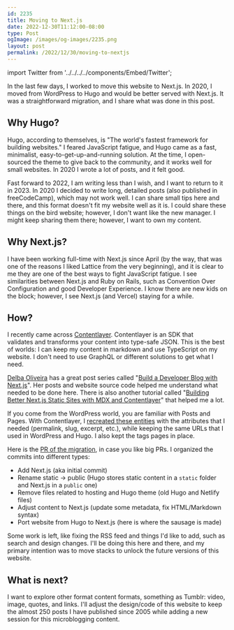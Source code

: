 ```yaml
---
id: 2235
title: Moving to Next.js
date: 2022-12-30T11:12:00-08:00
type: Post
ogImage: /images/og-images/2235.png
layout: post
permalink: /2022/12/30/moving-to-nextjs
---
```


import Twitter from '../../../../components/Embed/Twitter';

In the last few days, I worked to move this website to Next.js. In 2020, I moved from WordPress to Hugo and would be better served with Next.js. It was a straightforward migration, and I share what was done in this post.

## Why Hugo?

Hugo, according to themselves, is "The world's fastest framework for building websites." I feared JavaScript fatigue, and Hugo came as a fast, minimalist, easy-to-get-up-and-running solution. At the time, I open-sourced the theme to give back to the community, and it works well for small websites. In 2020 I wrote a lot of posts, and it felt good.

Fast forward to 2022, I am writing less than I wish, and I want to return to it in 2023. In 2020 I decided to write long, detailed posts (also published in freeCodeCamp), which may not work well. I can share small tips here and there, and this format doesn't fit my website well as it is. I could share these things on the bird website; however, I don't want like the new manager. I might keep sharing them there; however, I want to own my content.

## Why Next.js? 

I have been working full-time with Next.js since April (by the way, that was one of the reasons I liked Lattice from the very beginning), and it is clear to me they are one of the best ways to fight JavaScript fatigue. I see similarities between Next.js and Ruby on Rails, such as Convention Over Configuration and good Developer Experience. I know there are new kids on the block; however, I see Next.js (and Vercel) staying for a while. 

## How? 
I recently came across [Contentlayer](https://contentlayer.dev/). Contentlayer is an SDK that validates and transforms your content into type-safe JSON. This is the best of worlds: I can keep my content in markdown and use TypeScript on my website. I don't need to use GraphQL or different solutions to get what I need.

<Twitter id="1517163485439926272" />

[Delba Oliveira](https://delba.dev) has a great post series called "[Build a Developer Blog with Next.js](https://delba.dev/blog/next-blog-structured-mdx-content-with-contentlayer)". Her posts and website source code helped me understand what needed to be done here. There is also another tutorial called "[Building Better Next.js Static Sites with MDX and Contentlayer](https://dawchihliou.github.io/articles/build-better-nextjs-static-sites-with-mdx-and-contentlayer)" that helped me a lot.

If you come from the WordPress world, you are familiar with Posts and Pages. With Contentlayer, I [recreated these entities](https://github.com/leonardofaria/leonardofaria.net/blob/master/contentlayer.config.ts) with the attributes that I needed (permalink, slug, excerpt, etc.), while keeping the same URLs that I used in WordPress and Hugo. I also kept the tags pages in place.

Here is the [PR of the migration](https://github.com/leonardofaria/leonardofaria.net/pull/128), in case you like big PRs. I organized the commits into different types:

- Add Next.js (aka initial commit)
- Rename static → public (Hugo stores static content in a `static` folder and Next.js in a `public` one)
- Remove files related to hosting and Hugo theme (old Hugo and Netlify files)
- Adjust content to Next.js (update some metadata, fix HTML/Markdown syntax)
- Port website from Hugo to Next.js (here is where the sausage is made)

Some work is left, like fixing the RSS feed and things I'd like to add, such as search and design changes. I'll be doing this here and there, and my primary intention was to move stacks to unlock the future versions of this website.

## What is next? 

I want to explore other format content formats, something as Tumblr: video, image, quotes, and links. I'll adjust the design/code of this website to keep the almost 250 posts I have published since 2005 while adding a new session for this microblogging content. 
